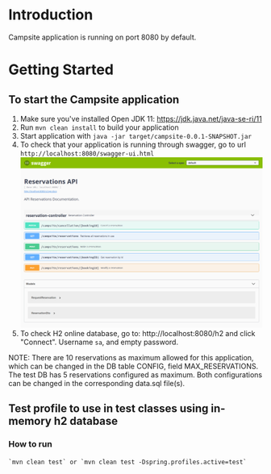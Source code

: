 # Introduction 
Campsite application is running on port 8080 by default.

# Getting Started

To start the Campsite application
---

1. Make sure you've installed Open JDK 11: https://jdk.java.net/java-se-ri/11
2. Run `mvn clean install` to build your application
3. Start application with `java -jar target/campsite-0.0.1-SNAPSHOT.jar`
4. To check that your application is running through swagger, go to url `http://localhost:8080/swagger-ui.html`
![GitHub Logo](images/swagger.png)
5. To check H2 online database, go to: http://localhost:8080/h2 and click "Connect". Username `sa`, and empty password.

NOTE: There are 10 reservations as maximum allowed for this application, which can be changed in the DB table CONFIG, field MAX_RESERVATIONS.
The test DB has 5 reservations configured as maximum. Both configurations can be changed in the corresponding data.sql file(s).

## Test profile to use in test classes using in-memory h2 database
### How to run
    `mvn clean test` or `mvn clean test -Dspring.profiles.active=test`

